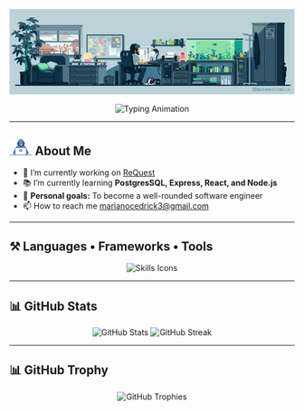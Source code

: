 <!-- Profile GIF -->
<p align="center">
  <img src="assets/programmer.gif" alt="This is a Programmer GIF" width="800"/>
</p>

<!-- Typing Animation -->
<div align="center">
  <img 
    src="https://readme-typing-svg.herokuapp.com?font=Courier+Prime&size=30&pause=1000&color=F75C7E&center=true&vCenter=true&width=780&height=50&lines=Hello+World!+👨‍💻;I'm+Cedrick+Joseph+Mariano!;BSIT+Student+%7C+Future+Software+Engineer;Building+Ideas+One+Line+of+Code+at+a+Time" 
    alt="Typing Animation"
  />
</div>

<hr/>

<!-- About Me -->
<h2>
  <img src="assets/developer.gif" alt="Developer GIF" width="40"/> About Me
</h2>

- 💼 I’m currently working on [ReQuest](https://github.com/icodecedd/ReQuest)
- 📚 I’m currently learning **PostgresSQL, Express, React, and Node.js**
- 🎯 **Personal goals:** To become a well-rounded software engineer
- 📫 How to reach me marianocedrick3@gmail.com
<hr/>

<!-- Skills -->
<h2>⚒️ Languages • Frameworks • Tools</h2>

<p align="center">
  <img src="https://skillicons.dev/icons?i=vscode,github,pycharm,idea,supabase,mysql,postgres,python,c,java,html,css,javascript,react,nodejs,express&perline=8" alt="Skills Icons" />
</p>

<hr/>

<!-- GitHub Stats -->
<h2>📊 GitHub Stats</h2>

<p align="center">
  <img src="https://github-readme-stats.vercel.app/api?username=icodecedd&theme=dark&hide_border=false&include_all_commits=true&count_private=true" alt="GitHub Stats" height="160"/>
  <img src="https://nirzak-streak-stats.vercel.app/?user=icodecedd&theme=dark&hide_border=false" alt="GitHub Streak" height="160"/>
</p>

<hr/>

<!-- GitHub Trophy -->
<h2>📊 GitHub Trophy</h2>
<p align="center">
  <img src="https://github-profile-trophy.vercel.app/?username=icodecedd&theme=onedark&no-frame=false&no-bg=true&margin-w=4" alt="GitHub Trophies" />
</p>



